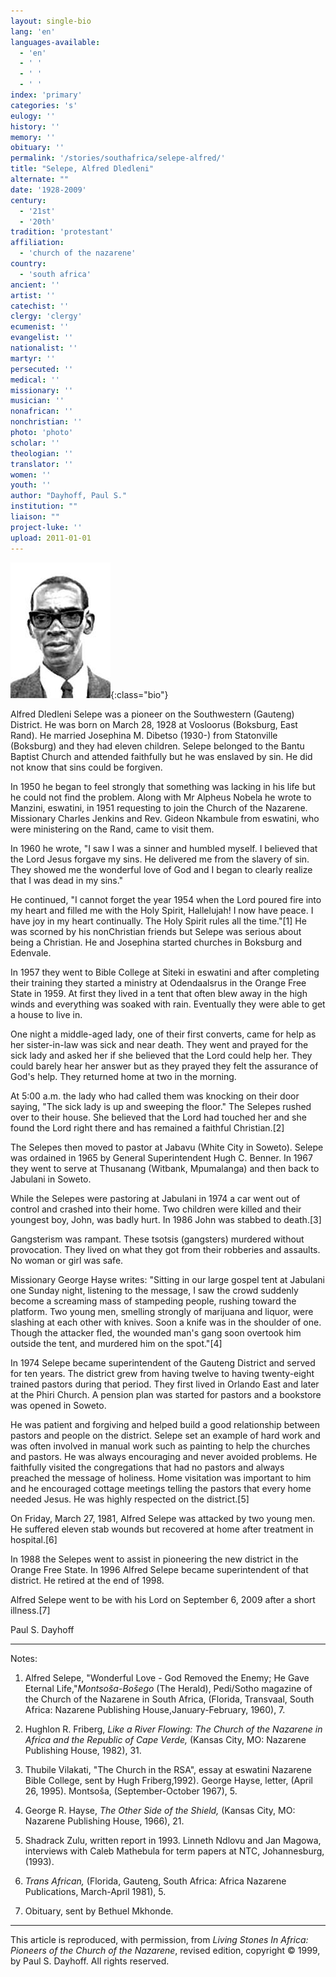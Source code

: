 ```yaml
---
layout: single-bio
lang: 'en'
languages-available:
  - 'en'
  - ' '
  - ' '
  - ' '
index: 'primary'
categories: 's'
eulogy: ''
history: ''
memory: ''
obituary: ''
permalink: '/stories/southafrica/selepe-alfred/'
title: "Selepe, Alfred Dledleni"
alternate: ""
date: '1928-2009'
century:
  - '21st'
  - '20th'
tradition: 'protestant'
affiliation:
  - 'church of the nazarene'
country:
  - 'south africa'
ancient: ''
artist: ''
catechist: ''
clergy: 'clergy'
ecumenist: ''
evangelist: ''
nationalist: ''
martyr: ''
persecuted: ''
medical: ''
missionary: ''
musician: ''
nonafrican: ''
nonchristian: ''
photo: 'photo'
scholar: ''
theologian: ''
translator: ''
women: ''
youth: ''
author: "Dayhoff, Paul S."
institution: ""
liaison: ""
project-luke: ''
upload: 2011-01-01
---
```


![Alfred Selepe](/images/bio-pics/southafrica/selepe-alfred/Alfred-Selepe.jpg){:class="bio"}

Alfred Dledleni Selepe was a pioneer on the Southwestern (Gauteng) District.  He was born on March 28, 1928 at Vosloorus (Boksburg, East Rand).  He married Josephina M. Dibetso (1930-) from Statonville (Boksburg) and they had eleven children.  Selepe belonged to the Bantu Baptist Church and attended faithfully but he was enslaved by sin.  He did not know that sins could be forgiven.

In 1950 he began to feel strongly that something was lacking in his life but he could not find the problem.  Along with Mr Alpheus Nobela he wrote to Manzini, eswatini, in 1951 requesting to join the Church of the Nazarene.  Missionary Charles Jenkins and Rev. Gideon Nkambule from eswatini, who were ministering on the Rand, came to visit them.

In 1960 he wrote, "I saw I was a sinner and humbled myself.  I believed that the Lord Jesus forgave my sins.  He delivered me from the slavery of sin.  They showed me the wonderful love of God and I began to clearly realize that I was dead in my sins."

He continued,  "I cannot forget the year 1954 when the Lord poured fire into my heart and filled me with the Holy Spirit, Hallelujah!  I now have peace.  I have joy in my heart continually.  The Holy Spirit rules all the time."[1]   He was scorned by his nonChristian friends but Selepe was serious about being a Christian.  He and Josephina started churches in Boksburg and Edenvale.

In 1957 they went to Bible College at Siteki in eswatini and after completing their training they started a ministry at Odendaalsrus in the Orange Free State in 1959.  At first they lived in a tent that often blew away in the high winds and everything was soaked with rain.  Eventually they were able to get a house to live in.

One night a middle-aged lady, one of their first converts, came for help as her sister-in-law was sick and near death.  They went and prayed for the sick lady and asked her if she believed that the Lord could help her.  They could barely hear her answer but as they prayed they felt the assurance of God's help.  They returned home at two in the morning.

At 5:00 a.m. the lady who had called them was knocking on their door saying, "The sick lady is up and sweeping the floor."  The Selepes rushed over to their house.  She believed that the Lord had touched her and she found the Lord right there and has remained a faithful Christian.[2]

The Selepes then moved to pastor at Jabavu (White City in Soweto). Selepe was ordained in 1965 by General Superintendent Hugh C. Benner.  In 1967 they went to serve at Thusanang (Witbank, Mpumalanga) and then back to Jabulani in Soweto.

While the Selepes were pastoring at Jabulani in 1974 a car went out of control and crashed into their home.  Two children were killed and their youngest boy, John, was badly hurt.  In 1986 John was stabbed to death.[3]

Gangsterism was rampant.  These tsotsis (gangsters) murdered without provocation.  They lived on what they got from their robberies and assaults.   No woman or girl was safe.

Missionary George Hayse writes: "Sitting in our large gospel tent at Jabulani one Sunday night, listening to the message, I saw the crowd suddenly become a screaming mass of stampeding people, rushing toward the platform.  Two young men, smelling strongly of marijuana and liquor, were slashing at each other with knives.  Soon a knife was in the shoulder of one.  Though the attacker fled, the wounded man's gang soon overtook him outside the tent, and murdered him on the spot."[4]

In 1974 Selepe became superintendent of the Gauteng District and served for ten years.  The district grew from having twelve to having twenty-eight trained pastors during that period. They first lived in Orlando East and later at the Phiri Church. A pension plan was started for pastors and a bookstore was opened in Soweto.

He was patient and forgiving and helped build a good relationship between pastors and people on the district.  Selepe set an example of hard work and was often involved in manual work such as painting to help the churches and pastors.  He was always encouraging and never avoided problems.  He faithfully visited the congregations that had no pastors and always preached the message of holiness.  Home visitation was important to him and he encouraged cottage meetings telling the pastors that every home needed Jesus.  He was highly respected on the district.[5]

On Friday, March 27, 1981, Alfred Selepe was attacked by two young men.  He suffered eleven stab wounds  but recovered at home after treatment in hospital.[6]

In 1988 the Selepes went to assist in pioneering the new district in the Orange Free State. In 1996 Alfred Selepe became superintendent of that district. He retired at the end of 1998.

Alfred Selepe went to be with his Lord on September 6, 2009 after a short illness.[7]

Paul S. Dayhoff

---

Notes:

1. Alfred Selepe, "Wonderful Love - God Removed the Enemy; He Gave Eternal Life,"*Montsoša-Bošego* (The Herald), Pedi/Sotho magazine of the Church of the Nazarene in South Africa, (Florida, Transvaal, South Africa: Nazarene Publishing House,January-February, 1960), 7.

2. Hughlon R. Friberg, *Like a River Flowing: The Church of the Nazarene in Africa and the Republic of Cape Verde,* (Kansas City, MO: Nazarene Publishing House, 1982), 31.

3. Thubile Vilakati,  "The Church in the RSA", essay at eswatini Nazarene Bible College, sent by Hugh Friberg,1992).  George Hayse, letter, (April 26, 1995).  Montsoša, (September-October 1967), 5.

4. George R. Hayse, *The Other Side of the Shield,* (Kansas City, MO: Nazarene Publishing House, 1966), 21.

5. Shadrack Zulu, written report in 1993.  Linneth Ndlovu and Jan Magowa, interviews with Caleb Mathebula for term papers at NTC, Johannesburg, (1993).

6. *Trans African,* (Florida, Gauteng, South Africa: Africa Nazarene Publications, March-April 1981), 5.

7. Obituary, sent by Bethuel Mkhonde.

---

This article is reproduced, with permission, from *Living Stones In Africa: Pioneers of the Church of the Nazarene*, revised edition, copyright &copy; 1999, by Paul S. Dayhoff.  All rights reserved.
